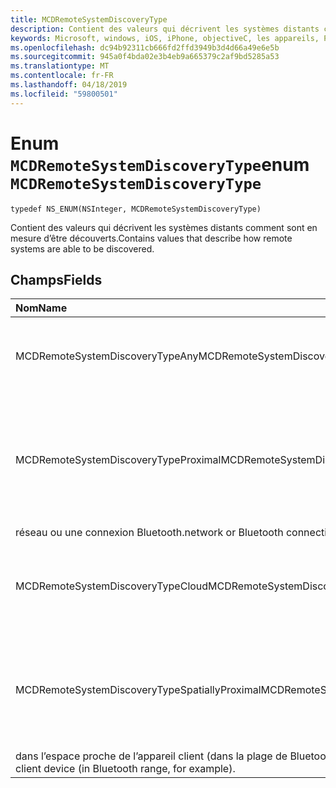 ```yaml
---
title: MCDRemoteSystemDiscoveryType
description: Contient des valeurs qui décrivent les systèmes distants comment sont en mesure d’être découverts.
keywords: Microsoft, windows, iOS, iPhone, objectiveC, les appareils, Project Rome connectés
ms.openlocfilehash: dc94b92311cb666fd2ffd3949b3d4d66a49e6e5b
ms.sourcegitcommit: 945a0f4bda02e3b4eb9a665379c2af9bd5285a53
ms.translationtype: MT
ms.contentlocale: fr-FR
ms.lasthandoff: 04/18/2019
ms.locfileid: "59800501"
---
```

# <a name="enum-mcdremotesystemdiscoverytype"></a><span data-ttu-id="12c24-104">Enum `MCDRemoteSystemDiscoveryType`</span><span class="sxs-lookup"><span data-stu-id="12c24-104">enum `MCDRemoteSystemDiscoveryType`</span></span> 

```
typedef NS_ENUM(NSInteger, MCDRemoteSystemDiscoveryType)
```  

<span data-ttu-id="12c24-105">Contient des valeurs qui décrivent les systèmes distants comment sont en mesure d’être découverts.</span><span class="sxs-lookup"><span data-stu-id="12c24-105">Contains values that describe how remote systems are able to be discovered.</span></span> 

## <a name="fields"></a><span data-ttu-id="12c24-106">Champs</span><span class="sxs-lookup"><span data-stu-id="12c24-106">Fields</span></span>

| <span data-ttu-id="12c24-107">Nom</span><span class="sxs-lookup"><span data-stu-id="12c24-107">Name</span></span>                              | <span data-ttu-id="12c24-108">Value</span><span class="sxs-lookup"><span data-stu-id="12c24-108">Value</span></span> | <span data-ttu-id="12c24-109">Description</span><span class="sxs-lookup"><span data-stu-id="12c24-109">Description</span></span>                    |
|:----------------------------------|:------|:-------------------------------|
| <span data-ttu-id="12c24-110">MCDRemoteSystemDiscoveryTypeAny</span><span class="sxs-lookup"><span data-stu-id="12c24-110">MCDRemoteSystemDiscoveryTypeAny</span></span>   | <span data-ttu-id="12c24-111">0</span><span class="sxs-lookup"><span data-stu-id="12c24-111">0</span></span>     | <span data-ttu-id="12c24-112">Systèmes distants sont détectables via toute connexion.</span><span class="sxs-lookup"><span data-stu-id="12c24-112">Remote systems are discoverable through any connection.</span></span>  |
| <span data-ttu-id="12c24-113">MCDRemoteSystemDiscoveryTypeProximal</span><span class="sxs-lookup"><span data-stu-id="12c24-113">MCDRemoteSystemDiscoveryTypeProximal</span></span> | <span data-ttu-id="12c24-114">1</span><span class="sxs-lookup"><span data-stu-id="12c24-114">1</span></span>     | <span data-ttu-id="12c24-115">Les systèmes à distance ne sont plus détectables via une connexion PROXIMALE, comme une variable locale</span><span class="sxs-lookup"><span data-stu-id="12c24-115">Remote systems are only discoverable through a proximal connection, such as a local</span></span>
<span data-ttu-id="12c24-116">réseau ou une connexion Bluetooth.</span><span class="sxs-lookup"><span data-stu-id="12c24-116">network or Bluetooth connection.</span></span> |
| <span data-ttu-id="12c24-117">MCDRemoteSystemDiscoveryTypeCloud</span><span class="sxs-lookup"><span data-stu-id="12c24-117">MCDRemoteSystemDiscoveryTypeCloud</span></span> | <span data-ttu-id="12c24-118">2</span><span class="sxs-lookup"><span data-stu-id="12c24-118">2</span></span>     | <span data-ttu-id="12c24-119">Systèmes distants ne sont pas identifiables par la connexion de cloud.</span><span class="sxs-lookup"><span data-stu-id="12c24-119">Remote systems are only discoverable through cloud connection.</span></span> |
| <span data-ttu-id="12c24-120">MCDRemoteSystemDiscoveryTypeSpatiallyProximal</span><span class="sxs-lookup"><span data-stu-id="12c24-120">MCDRemoteSystemDiscoveryTypeSpatiallyProximal</span></span> | <span data-ttu-id="12c24-121">3</span><span class="sxs-lookup"><span data-stu-id="12c24-121">3</span></span>     | <span data-ttu-id="12c24-122">Systèmes distants sont détectables via une connexion PROXIMALE et sont supposés être</span><span class="sxs-lookup"><span data-stu-id="12c24-122">Remote systems are discoverable through a proximal connection and are expected to be</span></span>
<span data-ttu-id="12c24-123">dans l’espace proche de l’appareil client (dans la plage de Bluetooth, par exemple).</span><span class="sxs-lookup"><span data-stu-id="12c24-123">spatially near to the client device (in Bluetooth range, for example).</span></span>  |


